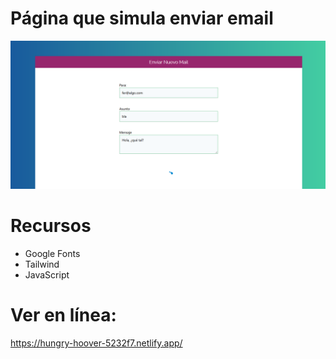 # Página que simula enviar email
![](./EnviarEmail.png)

# Recursos
- Google Fonts
- Tailwind
- JavaScript

# Ver en línea:
https://hungry-hoover-5232f7.netlify.app/
